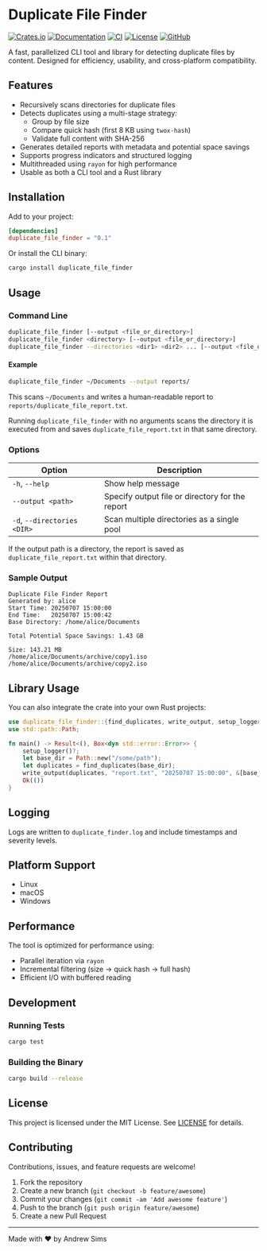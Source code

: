 # Duplicate File Finder
[![Crates.io](https://img.shields.io/crates/v/duplicate_file_finder.svg)](https://crates.io/crates/duplicate_file_finder)
[![Documentation](https://docs.rs/duplicate_file_finder/badge.svg)](https://docs.rs/duplicate_file_finder)
[![CI](https://github.com/Andrewsimsd/duplicate-file-finder/actions/workflows/CI.yml/badge.svg)](https://github.com/Andrewsimsd/duplicate-file-finder/actions)
[![License](https://img.shields.io/crates/l/duplicate_file_finder)](LICENSE)
[![GitHub](https://img.shields.io/github/stars/Andrewsimsd/duplicate-file-finder?style=social)](https://github.com/Andrewsimsd/duplicate-file-finder)


A fast, parallelized CLI tool and library for detecting duplicate files by content. Designed for efficiency, usability, and cross-platform compatibility.

## Features

- Recursively scans directories for duplicate files
- Detects duplicates using a multi-stage strategy:
  - Group by file size
  - Compare quick hash (first 8 KB using `twox-hash`)
  - Validate full content with SHA-256
- Generates detailed reports with metadata and potential space savings
- Supports progress indicators and structured logging
- Multithreaded using `rayon` for high performance
- Usable as both a CLI tool and a Rust library

## Installation

Add to your project:

```toml
[dependencies]
duplicate_file_finder = "0.1"
````

Or install the CLI binary:

```bash
cargo install duplicate_file_finder
```

## Usage

### Command Line

```bash
duplicate_file_finder [--output <file_or_directory>]
duplicate_file_finder <directory> [--output <file_or_directory>]
duplicate_file_finder --directories <dir1> <dir2> ... [--output <file_or_directory>]
```

#### Example

```bash
duplicate_file_finder ~/Documents --output reports/
```

This scans `~/Documents` and writes a human-readable report to `reports/duplicate_file_report.txt`.

Running `duplicate_file_finder` with no arguments scans the directory it is executed from and saves `duplicate_file_report.txt` in that same directory.

### Options

| Option            | Description                                     |
| ----------------- | ----------------------------------------------- |
| `-h`, `--help`    | Show help message                               |
| `--output <path>` | Specify output file or directory for the report |
| `-d`, `--directories <DIR>` | Scan multiple directories as a single pool |

If the output path is a directory, the report is saved as `duplicate_file_report.txt` within that directory.

### Sample Output

```
Duplicate File Finder Report
Generated by: alice
Start Time: 20250707 15:00:00
End Time:   20250707 15:00:42
Base Directory: /home/alice/Documents

Total Potential Space Savings: 1.43 GB

Size: 143.21 MB
/home/alice/Documents/archive/copy1.iso
/home/alice/Documents/archive/copy2.iso
```

## Library Usage

You can also integrate the crate into your own Rust projects:

```rust
use duplicate_file_finder::{find_duplicates, write_output, setup_logger};
use std::path::Path;

fn main() -> Result<(), Box<dyn std::error::Error>> {
    setup_logger()?;
    let base_dir = Path::new("/some/path");
    let duplicates = find_duplicates(base_dir);
    write_output(duplicates, "report.txt", "20250707 15:00:00", &[base_dir.to_path_buf()])?;
    Ok(())
}
```

## Logging

Logs are written to `duplicate_finder.log` and include timestamps and severity levels.

## Platform Support

* Linux
* macOS
* Windows

## Performance

The tool is optimized for performance using:

* Parallel iteration via `rayon`
* Incremental filtering (size → quick hash → full hash)
* Efficient I/O with buffered reading

## Development

### Running Tests

```bash
cargo test
```

### Building the Binary

```bash
cargo build --release
```

## License

This project is licensed under the MIT License. See [LICENSE](LICENSE) for details.

## Contributing

Contributions, issues, and feature requests are welcome!

1. Fork the repository
2. Create a new branch (`git checkout -b feature/awesome`)
3. Commit your changes (`git commit -am 'Add awesome feature'`)
4. Push to the branch (`git push origin feature/awesome`)
5. Create a new Pull Request

---

Made with ❤️ by Andrew Sims

